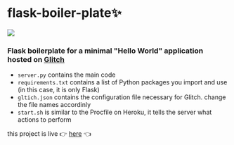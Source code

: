 # flask-boiler-plate✨
![](https://img.shields.io/github/license/nandiniproothi/flask-boiler-plate?color=228b22)
### Flask boilerplate for a minimal "Hello World" application hosted on [Glitch](www.glitch.com)

- `server.py` contains the main code
- `requirements.txt` contains a list of Python packages you import and use (in this case, it is only Flask)
- `gltich.json` contains the configuration file necessary for Glitch. change the file names accordinly
- `start.sh` is similar to the Procfile on Heroku, it tells the server what actions to perform

this project is live 👉 [here](https://flask-boiler-plate.glitch.me) 👈
